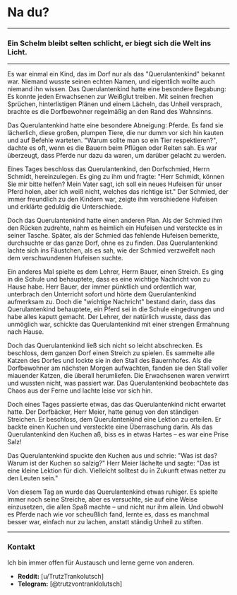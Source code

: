 # Na du?

---

### Ein Schelm bleibt selten schlicht, er biegt sich die Welt ins Licht.

---

Es war einmal ein Kind, das im Dorf nur als das "Querulantenkind" bekannt war. Niemand wusste seinen echten Namen, und eigentlich wollte auch niemand ihn wissen. Das Querulantenkind hatte eine besondere Begabung: Es konnte jeden Erwachsenen zur Weißglut treiben. Mit seinen frechen Sprüchen, hinterlistigen Plänen und einem Lächeln, das Unheil versprach, brachte es die Dorfbewohner regelmäßig an den Rand des Wahnsinns.

Das Querulantenkind hatte eine besondere Abneigung: Pferde. Es fand sie lächerlich, diese großen, plumpen Tiere, die nur dumm vor sich hin kauten und auf Befehle warteten. "Warum sollte man so ein Tier respektieren?", dachte es oft, wenn es die Bauern beim Pflügen oder Reiten sah. Es war überzeugt, dass Pferde nur dazu da waren, um darüber gelacht zu werden.

Eines Tages beschloss das Querulantenkind, den Dorfschmied, Herrn Schmidt, hereinzulegen. Es ging zu ihm und fragte: "Herr Schmidt, können Sie mir bitte helfen? Mein Vater sagt, ich soll ein neues Hufeisen für unser Pferd holen, aber ich weiß nicht, welches das richtige ist." Der Schmied, der immer freundlich zu den Kindern war, zeigte ihm verschiedene Hufeisen und erklärte geduldig die Unterschiede.

Doch das Querulantenkind hatte einen anderen Plan. Als der Schmied ihm den Rücken zudrehte, nahm es heimlich ein Hufeisen und versteckte es in seiner Tasche. Später, als der Schmied das fehlende Hufeisen bemerkte, durchsuchte er das ganze Dorf, ohne es zu finden. Das Querulantenkind lachte sich ins Fäustchen, als es sah, wie der Schmied verzweifelt nach dem verschwundenen Hufeisen suchte.

Ein anderes Mal spielte es dem Lehrer, Herrn Bauer, einen Streich. Es ging in die Schule und behauptete, dass es eine wichtige Nachricht von zu Hause habe. Herr Bauer, der immer pünktlich und ordentlich war, unterbrach den Unterricht sofort und hörte dem Querulantenkind aufmerksam zu. Doch die "wichtige Nachricht" bestand darin, dass das Querulantenkind behauptete, ein Pferd sei in die Schule eingedrungen und habe alles kaputt gemacht. Der Lehrer, der natürlich wusste, dass das unmöglich war, schickte das Querulantenkind mit einer strengen Ermahnung nach Hause.

Doch das Querulantenkind ließ sich nicht so leicht abschrecken. Es beschloss, dem ganzen Dorf einen Streich zu spielen. Es sammelte alle Katzen des Dorfes und lockte sie in den Stall des Bauernhofes. Als die Dorfbewohner am nächsten Morgen aufwachten, fanden sie den Stall voller miauender Katzen, die überall herumliefen. Die Erwachsenen waren verwirrt und wussten nicht, was passiert war. Das Querulantenkind beobachtete das Chaos aus der Ferne und lachte leise vor sich hin.

Doch eines Tages passierte etwas, das das Querulantenkind nicht erwartet hatte. Der Dorfbäcker, Herr Meier, hatte genug von den ständigen Streichen. Er beschloss, dem Querulantenkind eine Lektion zu erteilen. Er backte einen Kuchen und versteckte eine Überraschung darin. Als das Querulantenkind den Kuchen aß, biss es in etwas Hartes – es war eine Prise Salz!

Das Querulantenkind spuckte den Kuchen aus und schrie: "Was ist das? Warum ist der Kuchen so salzig?" Herr Meier lächelte und sagte: "Das ist eine kleine Lektion für dich. Vielleicht solltest du in Zukunft etwas netter zu den Leuten sein."

Von diesem Tag an wurde das Querulantenkind etwas ruhiger. Es spielte immer noch seine Streiche, aber es versuchte, sie auf eine Weise einzusetzen, die allen Spaß machte – und nicht nur ihm allein. Und obwohl es Pferde nach wie vor scheußlich fand, lernte es, dass es manchmal besser war, einfach nur zu lachen, anstatt ständig Unheil zu stiften.


---

### Kontakt

Ich bin immer offen für Austausch und lerne gerne von anderen.

-   **Reddit:** [u/TrutzTrankolutsch]
-   **Telegram:** [@trutzvontranklolutsch]
